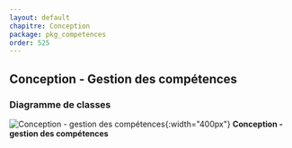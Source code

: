 ```yaml
---
layout: default
chapitre: Conception
package: pkg_competences
order: 525
---
```


## Conception - Gestion des compétences

### Diagramme de classes 

![Conception - gestion des compétences ](/prototype/diagrammes/classes-competences.svg){:width="400px"}
**Conception - gestion des compétences**